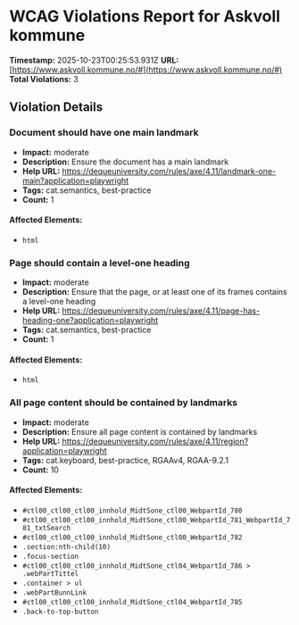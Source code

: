 # WCAG Violations Report for Askvoll kommune

**Timestamp:** 2025-10-23T00:25:53.931Z
**URL:** [https://www.askvoll.kommune.no/#](https://www.askvoll.kommune.no/#)
**Total Violations:** 3

## Violation Details

### Document should have one main landmark

- **Impact:** moderate
- **Description:** Ensure the document has a main landmark
- **Help URL:** https://dequeuniversity.com/rules/axe/4.11/landmark-one-main?application=playwright
- **Tags:** cat.semantics, best-practice
- **Count:** 1

#### Affected Elements:

- `html`

### Page should contain a level-one heading

- **Impact:** moderate
- **Description:** Ensure that the page, or at least one of its frames contains a level-one heading
- **Help URL:** https://dequeuniversity.com/rules/axe/4.11/page-has-heading-one?application=playwright
- **Tags:** cat.semantics, best-practice
- **Count:** 1

#### Affected Elements:

- `html`

### All page content should be contained by landmarks

- **Impact:** moderate
- **Description:** Ensure all page content is contained by landmarks
- **Help URL:** https://dequeuniversity.com/rules/axe/4.11/region?application=playwright
- **Tags:** cat.keyboard, best-practice, RGAAv4, RGAA-9.2.1
- **Count:** 10

#### Affected Elements:

- `#ctl00_ctl00_ctl00_innhold_MidtSone_ctl00_WebpartId_780`
- `#ctl00_ctl00_ctl00_innhold_MidtSone_ctl00_WebpartId_781_WebpartId_781_txtSearch`
- `#ctl00_ctl00_ctl00_innhold_MidtSone_ctl00_WebpartId_782`
- `.section:nth-child(10)`
- `.focus-section`
- `#ctl00_ctl00_ctl00_innhold_MidtSone_ctl04_WebpartId_786 > .webPartTittel`
- `.container > ul`
- `.webPartBunnLink`
- `#ctl00_ctl00_ctl00_innhold_MidtSone_ctl04_WebpartId_785`
- `.back-to-top-button`

